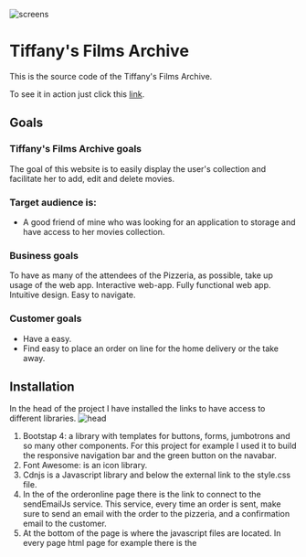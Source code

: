 ![screens](https://raw.githubusercontent.com/OmarBedawi/myMovies/master/picturesc/readMe_files/tiff_movies.png?raw=true)

# Tiffany's Films Archive

This is the source code of the Tiffany's Films Archive. 

To see it in action just click this [link](https://omarbedawi.github.io/PizzeriaVecchiaMilano/).


## Goals
### Tiffany's Films Archive goals

The goal of this website is to easily display the user's collection and facilitate her to add, edit and delete movies.

### Target audience is:

* A good friend of mine who was looking for an application to storage and have access to her movies collection.


### Business goals

To have as many of the attendees of the Pizzeria, as possible, take up usage of the web app.
Interactive web-app.
Fully functional web app.
Intuitive design.
Easy to navigate.


### Customer goals

* Have a easy.
* Find easy to place an order on line for the home delivery or the take away.


## Installation

In the head of the project I have installed the links to have access to different libraries. 
![head](https://raw.githubusercontent.com/OmarBedawi/PizzeriaVecchiaMilano/master/assets/images/readMe_files/1head&mail.png?raw=true)

1. Bootstap 4: a library with templates for buttons, forms, jumbotrons and so many other components. For this project for example I used it to build the responsive navigation bar and the green button on the navabar.
1. Font Awesome: is an icon library. 
1. Cdnjs is a Javascript library and below the external link to the style.css file.
1. In the <head> of the orderonline page there is the link to connect to the sendEmailJs service.
  This service, every time an order is sent, make sure to send an email with the order to the pizzeria, and a confirmation email to the customer.
1. At the bottom of the page is where the javascript files are located. In every page html page for example there is the <script> to make the navbar responsive for every screen size. 
  
![javascript](https://raw.githubusercontent.com/OmarBedawi/PizzeriaVecchiaMilano/master/assets/images/readMe_files/2javascript_bottom.png?raw=true)



## User Stories

I built a responsive navbar, that shows a toggle menu when the screen size is below 991px. 
To build it I followed an accurate and guided tutorial that you can find at this [link](https://youtu.be/gt8zOLQ8A0w)

The homepage presents a carousel with pictures followed by the awards won by the pizzeria and a google map.

The menu page gives the possibility to see the pizza that you desire when you click on the button below every pizza: infact an image of the relative pizza, will appear.
Same thing happen with every dessert.

The ourstory page is telling a piece of history of the pizzeria. At the bottom of the page there is also a short video of the staff in action.

The gallery page is a collection of pictures shared by the pizzeria staff and the customers.

The order on-line page is for who want a home delivery or to pick up at the pizzeria.

The CSS file is divided by comments, that I used as title to separate the html pages or elements like map and carousel and the different screen sizes.

This make any future correction or research much easier.

![css](https://raw.githubusercontent.com/OmarBedawi/PizzeriaVecchiaMilano/master/assets/images/readMe_files/css_comments.png?raw=true)


![css2](https://raw.githubusercontent.com/OmarBedawi/PizzeriaVecchiaMilano/master/assets/images/readMe_files/css_screens.png?raw=true)





### WIREFRAMES

I built the wireframes using the [Balsamiq Cloud](https://balsamiq.cloud/) service.



![home](https://raw.githubusercontent.com/OmarBedawi/PizzeriaVecchiaMilano/master/assets/images/readMe_files/wireframes/1homepage.png?raw=true)
![menu](https://raw.githubusercontent.com/OmarBedawi/PizzeriaVecchiaMilano/master/assets/images/readMe_files/wireframes/2menu.png?raw=true)
![story](https://raw.githubusercontent.com/OmarBedawi/PizzeriaVecchiaMilano/master/assets/images/readMe_files/wireframes/3ourstory.png?raw=true)
![gallery](https://raw.githubusercontent.com/OmarBedawi/PizzeriaVecchiaMilano/master/assets/images/readMe_files/wireframes/4gallery.png?raw=true)
![order](https://raw.githubusercontent.com/OmarBedawi/PizzeriaVecchiaMilano/master/assets/images/readMe_files/wireframes/5orderon-line.png?raw=true)



## Technologies Used
### Languages
This project makes use of:
* [HTML] - base language for this project.
* [CSS] - Used for Styling the HTML code
* [JavaScript] - Used to make the web app interactive.
    
    
### Libraries    
* [Bootstrap](https://getbootstrap.com/) - Used for responsive navbar, for the menu page and the form.
* [JQuery](https://jquery.com/) - The project uses **JQuery** to simplify DOM manipulation.
* [FontAwseome](https://fontawesome.com/) - Used for all the icons on the site.
* [Google Fonts](https://fonts.google.com/) - Used for the 'Sansita Swashed' fonts.
* [Hover.css](https://ianlunn.github.io/Hover/) - Used to animate the social media icons.



### API

* [Emailjs](https://www.emailjs.com/) - Used to send the contact form in an email format to my gmail account.
* [Google Cloud Platform](https://console.cloud.google.com/) - Used to display a map provided from Google service, to show the pizzeria location.



### TOOLS

* [Google Chrome] - Used for browser and dev tools
* [Mozilla Firefox] - Used for browser and dev tools
* [Microsoft Edge] - Used for browser and dev tools
* [Google] - **Google** was used for research.
* [Balsamiq Cloud](https://balsamiq.cloud/) - Used for creation of wireframes.
* [Gitpod](https://www.gitpod.io/) - Used as IDE for this project.
* [Git](https://git-scm.com/) - Used for Version Control
* [GitHub](https://github.com/) - Used to host repository and live website.
* [Github Pages](https://pattern-projects.github.io/oireachtas-ifd-project/) - Website hosted on **Github Pages**
* [Am I Responsive](http://ami.responsivedesign.is/) - Used for testing purposes as well as creating the image to display the web pages on different devices.
* [W3 Html validator](https://validator.w3.org/) - Used to test and validate my html code.
* [W3 Css validator](https://jigsaw.w3.org/) - Used to test and validate my css code.
* [JSHint](https://jshint.com/) - Used to validate my Javascript code.
* [Color Scheme Designer](http://colorschemedesigner.com/) - Used to test colour combinations.
* [Free Formatter](https://www.freeformatter.com/) - Used to format my html, css and javascript code.
* [PageSpeed insights](https://developers.google.com/speed/pagespeed/insights/) - Used for testing the loading speed of the site.


![speedtest](https://raw.githubusercontent.com/OmarBedawi/PizzeriaVecchiaMilano/master/assets/images/readMe_files/speedtest.png?raw=true)
###### A caption of a speed test on PageSpeed insights.

## Testing

Navbar:
1. Go to any html page.
1. Try to reduce the screen size to any size below 991px and verify that a toggle menu appears on the top right angle of the screen.
1. Try to click on the toggle menu and verify that a list with all the pages of the website appears to you.
1. Try to click on every page provided by the toggle menu and verify that the pages are all connected between each other and reachable from any other page.
1. Try to hover the mouse over the Menu, Ourstory and Gallery links in the navbar and verify that their color text change to yellow and back to white when you move the mouse out.
1. Try to hover the mouse over the social media icons in the footer and verify that the icons color change to yellow and back to white when you move the mouse out.
1. Try to click on the social media icons and verify that they are correctly linked.
1. Try to click on the logo and verify that it redirect you to the "index" page.
1. Try to scroll any html page and verify that the navbar is fixed.


Carousel:
1. Go to the "index" page.
1. Click on the right arrow of the carousel and verify that the second image slide to the center of the carousel.
1. Click on the right arrow of the carousel and verify that the left arrow appears.
1. After the first click on the right arrow, click on left arrow to go back to the first picture, and verify that the left arrow disappears.
1. Click on the right arrow until you reach the last picture, and verify that the right arrow disappears.
1. Click on the dots right below the carousel and verify that every dot matches a picture.



Menu:
1. Go to the "menu" page.
1. Click on any button and verify that an image of the relative pizza or dessert will appear on  the page.
1. Click on any button and verify that the text "Show" on the button change in "Hide".

![menu1](https://raw.githubusercontent.com/OmarBedawi/PizzeriaVecchiaMilano/master/assets/images/readMe_files/menu1.png?raw=true)
![menu2](https://raw.githubusercontent.com/OmarBedawi/PizzeriaVecchiaMilano/master/assets/images/readMe_files/menu2.png?raw=true)




Video:
1. Go to the "our story" page.
1. Scroll to the end of the page where the video is placed, try to click on the "play" command and verify that the video is starting.


Gallery:
1. Go to the "gallery" page.
1. Set the size of the screen to at least 992px and verify that every raw has 4 columns of pictures.
1. Set the size of the screen between 576px and 992px and verify that every raw has 3 columns of pictures.
1. Set the size of the screen to less than 576px and verify that every raw has 2 columns of pictures.

![gall1](https://raw.githubusercontent.com/OmarBedawi/PizzeriaVecchiaMilano/master/assets/images/readMe_files/gall1.png?raw=true)
![gall2](https://raw.githubusercontent.com/OmarBedawi/PizzeriaVecchiaMilano/master/assets/images/readMe_files/gall2.png?raw=true)
![gall3](https://raw.githubusercontent.com/OmarBedawi/PizzeriaVecchiaMilano/master/assets/images/readMe_files/gall3.png?raw=true)


Contact form:
1. Go to the "Order on-line" page.
1. Try to submit the form with empty fields and verify that an error message about the required fields appears.
1. Try to submit the form with an invalid email address and verify that a relevant error message appears.
1. Try to submit the form with all inputs valid (and a valid email ) and verify that a confirmation email is sent to the email address provided.
1. Try to submit the form and verify that all the fields are cleared.


![email](https://raw.githubusercontent.com/OmarBedawi/PizzeriaVecchiaMilano/master/assets/images/readMe_files/email.png?raw=true)
###### Verify that the contact form information has been sent to my Gmail account by emailjs.


## Code Validation
* I used the [W3 Html validator](https://validator.w3.org/) service to validate my html code.

* I used the [W3 Css validator](https://jigsaw.w3.org/) service to validate my css code.

* I used the [JSHint](https://jshint.com/) service to validate my javascript code.




# Bugs

The project presents two little bugs that I still need to correct:

1. When the carousel is at last picture, the right arrow suppose to disappear but it doesn't.
1. Can't make the submit button to submit and clear the form at the same time. The two funtions for now, work only alternatively.























## Deployment

This web app was developed in Gitpod and pushed to the remote repository, GitHub. The live page is hosted on GitHub Pages.

### Used commands during deployment:

* git add . - to add the files to the staging area.
* git commit -m "text message here" - to commit the files.
* git push - to push to origin master branch on to GitHub.
* git status - to see the current status of the files.

### Hosting on GitHub Pages

* Log into GitHub.
* From the list of repositories choose [PizzeriaVecchiaMilano](https://github.com/OmarBedawi/PizzeriaVecchiaMilano).
* Go to settings.
* Scroll down to GitHub Pages section.
* Select as a source master branch.
* The page is now automatically refreshed and the project is deployed.
* To access the project scroll down again to GitHub Pages section and click on the provided link.

For more detailed information regarding deployment to GitHub Pages click [here](https://pages.github.com/).

### How to run this project locally
#### Clone this project from GitHub:

* Go to [PizzeriaVecchiaMilano](https://github.com/OmarBedawi/PizzeriaVecchiaMilano) GitHub repository.
* Click on "Clone or download" green button.
* Copy the URL to the repository.
* Open the terminal in your IDE.
* Choose the working directory where you would like to have the cloned repository.
* Type git clone, and add the URL you copied from Github: git clone https://github.com/OmarBedawi/PizzeriaVecchiaMilano-Web-App.git
* Press Enter and your local clone will be created.

For more information regarding cloning of a repository click here.

### Acknowledgements
Thank you to the following for inspiration, motivation and the direction I needed:

- Seun Owonikoko   (my mentor)
- Code Institute staff

## Disclaimer

This web page was created for educational purposes only.

